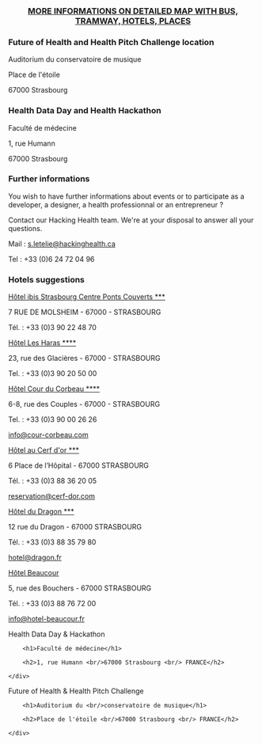 <div id="map_canvas"></div>
<h3 style="text-align: center;"><a href="https://www.google.com/maps/d/edit?mid=zvONMy3YPLvI.kIohr3SUGc24">MORE INFORMATIONS ON DETAILED MAP WITH BUS, TRAMWAY, HOTELS, PLACES</a></h3>
<div class="row">
  <div class="col-md-6">

<h3>Future of Health and Health Pitch Challenge location</h3>

<p>Auditorium du conservatoire de musique</p>

<p>Place de l'étoile</p>

<p>67000 Strasbourg</p>

<h3>Health Data Day and Health Hackathon</h3>

<p>Faculté de médecine</p>

<p>1, rue Humann</p>

<p>67000 Strasbourg</p>

<h3>Further informations</h3>

<p>You wish to have further informations about events or to participate as a developer, a designer, a health professionnal or an entrepreneur ?</p>

<p>Contact our Hacking Health team. We're at your disposal to answer all your questions.</p>

<p>Mail : <a href="mailto:s.letelie@hackinghealth.ca" target="_blank">s.letelie@hackinghealth.ca</a></p>

<p>Tel : +33 (0)6 24 72 04 96</p>

  </div>
  <div class="col-md-6">

<h3>Hotels suggestions</h3>

<p><a href="http://www.ibis.com/fr/hotel-1428-ibis-strasbourg-centre-ponts-couverts/index.shtml" target="_blank">Hôtel ibis Strasbourg Centre Ponts Couverts ***</a></p>
<p>7 RUE DE MOLSHEIM - 67000 - STRASBOURG</p>
<p>Tél. : +33 (0)3 90 22 48 70</p>

<p><a href="http://www.les-haras-hotel.com/" target="_blank">Hôtel Les Haras ****</a></p>
<p>23, rue des Glacières - 67000 - STRASBOURG</p>
<p>Tel. : +33 (0)3 90 20 50 00</p>

<p><a href="http://www.cour-corbeau.com/" target="_blank">Hôtel Cour du Corbeau ****</a></p>
<p>6-8, rue des Couples - 67000 - STRASBOURG</p>
<p>Tel. : +33 (0)3 90 00 26 26</p>
<p><a href="mailto:info@cour-corbeau.com">info@cour-corbeau.com</a></p>

<p><a href="http://www.cerf-dor-strasbourg.fr/" target="_blank">Hôtel au Cerf d'or ***</a></p>
<p>6 Place de l’Hôpital - 67000 STRASBOURG</p>
<p>Tél. : +33 (0)3 88 36 20 05</p>
<p><a href="mailto:reservation@cerf-dor.com">reservation@cerf-dor.com</a></p>

<p><a href="http://www.dragon.fr/" target="_blank">Hôtel du Dragon ***</a></p>
<p>12 rue du Dragon - 67000 STRASBOURG</p>
<p>Tél. : +33 (0)3 88 35 79 80</p>
<p><a href="mailto:hotel@dragon.fr">hotel@dragon.fr</a></p>

<p><a href="http://www.hotel-beaucour.com/fr/" target="_blank">Hôtel Beaucour</a></p>
<p>5, rue des Bouchers - 67000 STRASBOURG</p>
<p>Tél. : +33 (0)3 88 76 72 00</p>
<p><a href="mailto:info@hotel-beacour.fr">info@hotel-beaucour.fr</a></p>

<!--<p><a href="http://www.hotel-diana-dauphine.com/fr/hotel-3-etoiles-strasbourg.php" target="_blank">Hôtel Diana Dauphine</a></p>
<p>30 Rue de la 1ère Armée - 67000 Strasbourg</p>
<p>Tél. : +33 (0)3 88 36 26 61</p>
<p><a href="mailto:info@hotel-diana-dauphine.com">info@hotel-diana-dauphine.com</a></p>

<p><a href="http://www.hotel-ettenheim-strasbourg.fr/" target="_blank">Hôtel Ettenheim</a></p>
<p>3 place de l’Hôpital - 67000 Strasbourg</p>
<p>Tél. +33 (0)3 88 24 90 70</p>

<p><a href="http://www.holidayinn-strasbourg.fr/" target="_blank">Holliday Inn Strasbourg Centre</a></p>
<p>Rue de la corderie - 67000 Strasbourg  France</p>
<p>Tél. : +33 (0) 388 10 99 99</p>
<p><a href="mailto:contact@holidayinn-strasbourg.fr">contact@holidayinn-strasbourg.fr</a></p>-->

  </div>
</div>

<div id="legend">
    <div>
        <span>Health Data Day & Hackathon</span>

        <h1>Faculté de médecine</h1>

        <h2>1, rue Humann <br/>67000 Strasbourg <br/> FRANCE</h2>

    </div>
</div>
<div id="legend2">
    <div>
        <span>Future of Health & Health Pitch Challenge</span>

        <h1>Auditorium du <br/>conservatoire de musique</h1>

        <h2>Place de l'étoile <br/>67000 Strasbourg <br/> FRANCE</h2>

    </div>
</div>


<script src="https://maps.googleapis.com/maps/api/js"></script>
<script>
  function initialize() {
    var map_canvas = document.getElementById('map_canvas');
    var map_options = {
      center: new google.maps.LatLng(48.5778309,7.7410011),
      zoom: 14,
      mapTypeId: google.maps.MapTypeId.ROADMAP
    }
    var map = new google.maps.Map(map_canvas, map_options);
    new google.maps.Marker({
      position: new google.maps.LatLng(48.576504,7.739521),
      icon: 'img/location.png',
      map: map
    });
    new google.maps.Marker({
      position: new google.maps.LatLng(48.574381,7.755759),
      icon: 'img/location.png',
      map: map
    });
    map.controls[google.maps.ControlPosition.TOP_LEFT].push(document.getElementById('legend'));
    map.controls[google.maps.ControlPosition.TOP_RIGHT].push(document.getElementById('legend2'));
  }
  google.maps.event.addDomListener(window, 'load', initialize);
</script>
